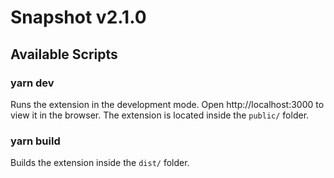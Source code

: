 # Snapshot v2.1.0
## Available Scripts

### yarn dev

Runs the extension in the development mode.
Open http://localhost:3000 to view it in the browser.
The extension is located inside the `public/` folder.

### yarn build

Builds the extension inside the `dist/` folder.
